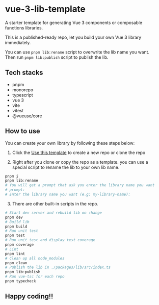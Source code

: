# vue-3-lib-template

A starter template for generating Vue 3 components or composable functions libraries.



This is a published-ready repo, let you build your own Vue 3 library immediately.

You can use `pnpm lib:rename` script to overwrite the lib name you want.
Then run `pnpm lib:publish` script to publish the lib.

## Tech stacks

- pnpm
- monorepo
- typescript
- vue 3
- vite
- vitest
- @vueuse/core

## How to use

You can create your own library by following these steps below:

1. Click the [Use this template](https://github.com/vue-final/lib/generate) to create a new repo or clone the repo

2. Right after you clone or copy the repo as a template. you can use a special script to rename the lib to your own lib name.

```bash
pnpm i
pnpm lib:rename
# You will get a prompt that ask you enter the library name you want
# prompt: 
# Enter the library name you want (e.g: my-library-name):  
```

3. There are other built-in scripts in the repo.

```bash
# Start dev server and rebuild lib on change
pnpm dev
# Build lib
pnpm build
# Run unit test
pnpm test
# Run unit test and display test coverage
pnpm coverage
# Lint
pnpm lint
# Clean up all node_modules
pnpm clean
# Publish the lib in ./packages/lib/src/index.ts
pnpm lib:publish
# Run vue-tsc for each repo
pnpm typecheck
```

## Happy coding!!
